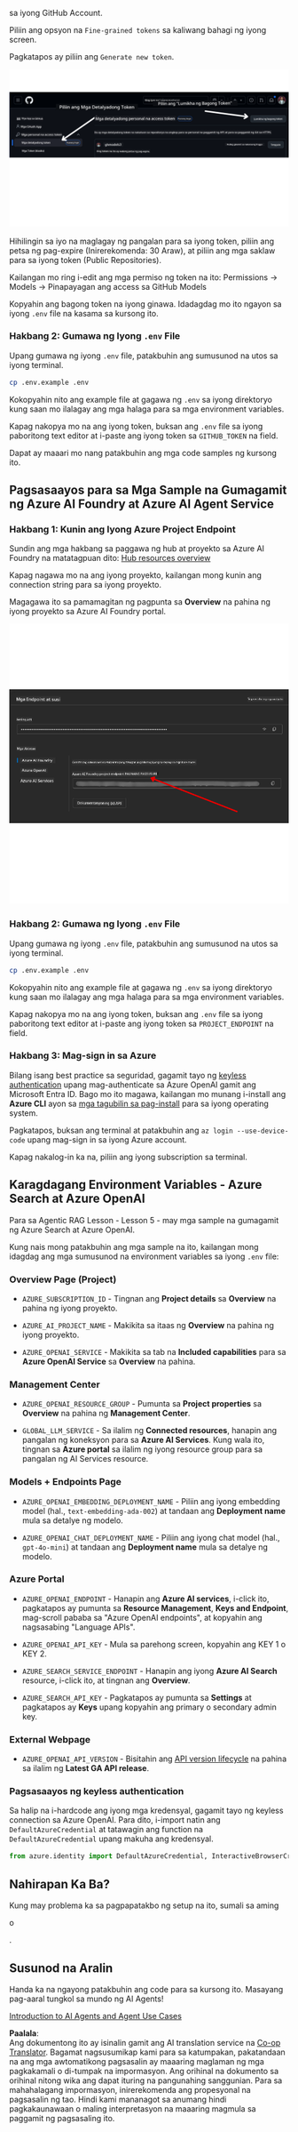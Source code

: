 <!--
CO_OP_TRANSLATOR_METADATA:
{
  "original_hash": "76945069b52a49cd0432ae3e0b0ba22e",
  "translation_date": "2025-07-12T07:54:51+00:00",
  "source_file": "00-course-setup/README.md",
  "language_code": "tl"
}
-->
sa iyong GitHub Account.

Piliin ang opsyon na `Fine-grained tokens` sa kaliwang bahagi ng iyong screen.

Pagkatapos ay piliin ang `Generate new token`.

![Generate Token](../../../translated_images/generate-token.9748d7585dd004cb4119b5aac724baff49c3a85791701b5e8ba3274b037c5b66.tl.png)

Hihilingin sa iyo na maglagay ng pangalan para sa iyong token, piliin ang petsa ng pag-expire (Inirerekomenda: 30 Araw), at piliin ang mga saklaw para sa iyong token (Public Repositories).

Kailangan mo ring i-edit ang mga permiso ng token na ito: Permissions -> Models -> Pinapayagan ang access sa GitHub Models

Kopyahin ang bagong token na iyong ginawa. Idadagdag mo ito ngayon sa iyong `.env` file na kasama sa kursong ito.

### Hakbang 2: Gumawa ng Iyong `.env` File

Upang gumawa ng iyong `.env` file, patakbuhin ang sumusunod na utos sa iyong terminal.

```bash
cp .env.example .env
```

Kokopyahin nito ang example file at gagawa ng `.env` sa iyong direktoryo kung saan mo ilalagay ang mga halaga para sa mga environment variables.

Kapag nakopya mo na ang iyong token, buksan ang `.env` file sa iyong paboritong text editor at i-paste ang iyong token sa `GITHUB_TOKEN` na field.

Dapat ay maaari mo nang patakbuhin ang mga code samples ng kursong ito.

## Pagsasaayos para sa Mga Sample na Gumagamit ng Azure AI Foundry at Azure AI Agent Service

### Hakbang 1: Kunin ang Iyong Azure Project Endpoint

Sundin ang mga hakbang sa paggawa ng hub at proyekto sa Azure AI Foundry na matatagpuan dito: [Hub resources overview](https://learn.microsoft.com/en-us/azure/ai-foundry/concepts/ai-resources)

Kapag nagawa mo na ang iyong proyekto, kailangan mong kunin ang connection string para sa iyong proyekto.

Magagawa ito sa pamamagitan ng pagpunta sa **Overview** na pahina ng iyong proyekto sa Azure AI Foundry portal.

![Project Connection String](../../../translated_images/project-endpoint.8cf04c9975bbfbf18f6447a599550edb052e52264fb7124d04a12e6175e330a5.tl.png)

### Hakbang 2: Gumawa ng Iyong `.env` File

Upang gumawa ng iyong `.env` file, patakbuhin ang sumusunod na utos sa iyong terminal.

```bash
cp .env.example .env
```

Kokopyahin nito ang example file at gagawa ng `.env` sa iyong direktoryo kung saan mo ilalagay ang mga halaga para sa mga environment variables.

Kapag nakopya mo na ang iyong token, buksan ang `.env` file sa iyong paboritong text editor at i-paste ang iyong token sa `PROJECT_ENDPOINT` na field.

### Hakbang 3: Mag-sign in sa Azure

Bilang isang best practice sa seguridad, gagamit tayo ng [keyless authentication](https://learn.microsoft.com/azure/developer/ai/keyless-connections?tabs=csharp%2Cazure-cli?WT.mc_id=academic-105485-koreyst) upang mag-authenticate sa Azure OpenAI gamit ang Microsoft Entra ID. Bago mo ito magawa, kailangan mo munang i-install ang **Azure CLI** ayon sa [mga tagubilin sa pag-install](https://learn.microsoft.com/cli/azure/install-azure-cli?WT.mc_id=academic-105485-koreyst) para sa iyong operating system.

Pagkatapos, buksan ang terminal at patakbuhin ang `az login --use-device-code` upang mag-sign in sa iyong Azure account.

Kapag nakalog-in ka na, piliin ang iyong subscription sa terminal.

## Karagdagang Environment Variables - Azure Search at Azure OpenAI

Para sa Agentic RAG Lesson - Lesson 5 - may mga sample na gumagamit ng Azure Search at Azure OpenAI.

Kung nais mong patakbuhin ang mga sample na ito, kailangan mong idagdag ang mga sumusunod na environment variables sa iyong `.env` file:

### Overview Page (Project)

- `AZURE_SUBSCRIPTION_ID` - Tingnan ang **Project details** sa **Overview** na pahina ng iyong proyekto.

- `AZURE_AI_PROJECT_NAME` - Makikita sa itaas ng **Overview** na pahina ng iyong proyekto.

- `AZURE_OPENAI_SERVICE` - Makikita sa tab na **Included capabilities** para sa **Azure OpenAI Service** sa **Overview** na pahina.

### Management Center

- `AZURE_OPENAI_RESOURCE_GROUP` - Pumunta sa **Project properties** sa **Overview** na pahina ng **Management Center**.

- `GLOBAL_LLM_SERVICE` - Sa ilalim ng **Connected resources**, hanapin ang pangalan ng koneksyon para sa **Azure AI Services**. Kung wala ito, tingnan sa **Azure portal** sa ilalim ng iyong resource group para sa pangalan ng AI Services resource.

### Models + Endpoints Page

- `AZURE_OPENAI_EMBEDDING_DEPLOYMENT_NAME` - Piliin ang iyong embedding model (hal., `text-embedding-ada-002`) at tandaan ang **Deployment name** mula sa detalye ng modelo.

- `AZURE_OPENAI_CHAT_DEPLOYMENT_NAME` - Piliin ang iyong chat model (hal., `gpt-4o-mini`) at tandaan ang **Deployment name** mula sa detalye ng modelo.

### Azure Portal

- `AZURE_OPENAI_ENDPOINT` - Hanapin ang **Azure AI services**, i-click ito, pagkatapos ay pumunta sa **Resource Management**, **Keys and Endpoint**, mag-scroll pababa sa "Azure OpenAI endpoints", at kopyahin ang nagsasabing "Language APIs".

- `AZURE_OPENAI_API_KEY` - Mula sa parehong screen, kopyahin ang KEY 1 o KEY 2.

- `AZURE_SEARCH_SERVICE_ENDPOINT` - Hanapin ang iyong **Azure AI Search** resource, i-click ito, at tingnan ang **Overview**.

- `AZURE_SEARCH_API_KEY` - Pagkatapos ay pumunta sa **Settings** at pagkatapos ay **Keys** upang kopyahin ang primary o secondary admin key.

### External Webpage

- `AZURE_OPENAI_API_VERSION` - Bisitahin ang [API version lifecycle](https://learn.microsoft.com/en-us/azure/ai-services/openai/api-version-deprecation#latest-ga-api-release) na pahina sa ilalim ng **Latest GA API release**.

### Pagsasaayos ng keyless authentication

Sa halip na i-hardcode ang iyong mga kredensyal, gagamit tayo ng keyless connection sa Azure OpenAI. Para dito, i-import natin ang `DefaultAzureCredential` at tatawagin ang function na `DefaultAzureCredential` upang makuha ang kredensyal.

```python
from azure.identity import DefaultAzureCredential, InteractiveBrowserCredential
```

## Nahirapan Ka Ba?

Kung may problema ka sa pagpapatakbo ng setup na ito, sumali sa aming

o

.

## Susunod na Aralin

Handa ka na ngayong patakbuhin ang code para sa kursong ito. Masayang pag-aaral tungkol sa mundo ng AI Agents!

[Introduction to AI Agents and Agent Use Cases](../01-intro-to-ai-agents/README.md)

**Paalala**:  
Ang dokumentong ito ay isinalin gamit ang AI translation service na [Co-op Translator](https://github.com/Azure/co-op-translator). Bagamat nagsusumikap kami para sa katumpakan, pakatandaan na ang mga awtomatikong pagsasalin ay maaaring maglaman ng mga pagkakamali o di-tumpak na impormasyon. Ang orihinal na dokumento sa orihinal nitong wika ang dapat ituring na pangunahing sanggunian. Para sa mahahalagang impormasyon, inirerekomenda ang propesyonal na pagsasalin ng tao. Hindi kami mananagot sa anumang hindi pagkakaunawaan o maling interpretasyon na maaaring magmula sa paggamit ng pagsasaling ito.